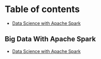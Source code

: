 # Table of contents

* [Data Science with Apache Spark](README.md)

## Big Data With Apache Spark <a id="bigdata"></a>

* [Data Science with Apache Spark](bigdata/datascience.md)

